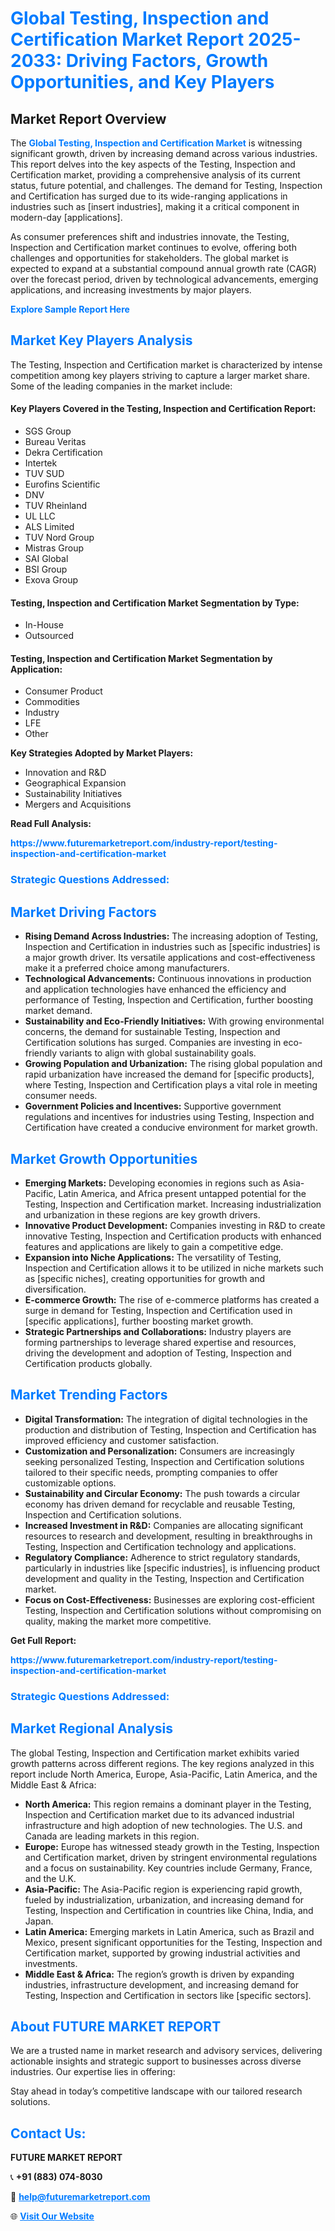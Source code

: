 <h1 style="color: #007BFF;">Global Testing, Inspection and Certification Market Report 2025-2033: Driving Factors, Growth Opportunities, and Key Players</h1>

<section id="overview">
<h2>Market Report Overview</h2>
<p>The <a href="https://www.futuremarketreport.com/industry-report/testing-inspection-and-certification-market" style="color: #007BFF; text-decoration: none;"><strong>Global Testing, Inspection and Certification Market</strong></a> is witnessing significant growth, driven by increasing demand across various industries. This report delves into the key aspects of the Testing, Inspection and Certification market, providing a comprehensive analysis of its current status, future potential, and challenges. The demand for Testing, Inspection and Certification has surged due to its wide-ranging applications in industries such as [insert industries], making it a critical component in modern-day [applications].</p>
<p>As consumer preferences shift and industries innovate, the Testing, Inspection and Certification market continues to evolve, offering both challenges and opportunities for stakeholders. The global market is expected to expand at a substantial compound annual growth rate (CAGR) over the forecast period, driven by technological advancements, emerging applications, and increasing investments by major players.</p>
</section>

<section id="overview">
<p><a href="https://www.futuremarketreport.com/request-sample/reportId=42024" style="color: #007BFF; text-decoration: none;"><strong>Explore Sample Report Here</strong></a></p>
</section>

<section id="key-players">
<h2 style="color: #007BFF;">Market Key Players Analysis</h2>
<p>The Testing, Inspection and Certification market is characterized by intense competition among key players striving to capture a larger market share. Some of the leading companies in the market include:</p>
<h4>Key Players Covered in the Testing, Inspection and Certification Report:</h4>
<ul><li>SGS Group</li><li>Bureau Veritas</li><li>Dekra Certification</li><li>Intertek</li><li>TUV SUD</li><li>Eurofins Scientific</li><li>DNV</li><li>TUV Rheinland</li><li>UL LLC</li><li>ALS Limited</li><li>TUV Nord Group</li><li>Mistras Group</li><li>SAI Global</li><li>BSI Group</li><li>Exova Group</li></ul>
<h4>Testing, Inspection and Certification Market Segmentation by Type:</h4>
<ul><li>In-House</li><li>Outsourced</li></ul>

<h4>Testing, Inspection and Certification Market Segmentation by Application:</h4>
<ul><li>Consumer Product</li><li>Commodities</li><li>Industry</li><li>LFE</li><li>Other</li></ul>
<p><strong>Key Strategies Adopted by Market Players:</strong></p>
<ul>
<li>Innovation and R&D</li>
<li>Geographical Expansion</li>
<li>Sustainability Initiatives</li>
<li>Mergers and Acquisitions</li>
</ul>
</section>

<section>
<p><strong>Read Full Analysis: </strong></p><a href="https://www.futuremarketreport.com/industry-report/testing-inspection-and-certification-market" style="color: #007BFF; text-decoration: none;"><strong>https://www.futuremarketreport.com/industry-report/testing-inspection-and-certification-market</strong></a>
<h3 style="color: #007BFF;">Strategic Questions Addressed:</h3>
</section>

<section id="driving-factors">
<h2 style="color: #007BFF;">Market Driving Factors</h2>
<ul>
<li><strong>Rising Demand Across Industries:</strong> The increasing adoption of Testing, Inspection and Certification in industries such as [specific industries] is a major growth driver. Its versatile applications and cost-effectiveness make it a preferred choice among manufacturers.</li>
<li><strong>Technological Advancements:</strong> Continuous innovations in production and application technologies have enhanced the efficiency and performance of Testing, Inspection and Certification, further boosting market demand.</li>
<li><strong>Sustainability and Eco-Friendly Initiatives:</strong> With growing environmental concerns, the demand for sustainable Testing, Inspection and Certification solutions has surged. Companies are investing in eco-friendly variants to align with global sustainability goals.</li>
<li><strong>Growing Population and Urbanization:</strong> The rising global population and rapid urbanization have increased the demand for [specific products], where Testing, Inspection and Certification plays a vital role in meeting consumer needs.</li>
<li><strong>Government Policies and Incentives:</strong> Supportive government regulations and incentives for industries using Testing, Inspection and Certification have created a conducive environment for market growth.</li>
</ul>
</section>

<section id="growth-opportunities">
<h2 style="color: #007BFF;">Market Growth Opportunities</h2>
<ul>
<li><strong>Emerging Markets:</strong> Developing economies in regions such as Asia-Pacific, Latin America, and Africa present untapped potential for the Testing, Inspection and Certification market. Increasing industrialization and urbanization in these regions are key growth drivers.</li>
<li><strong>Innovative Product Development:</strong> Companies investing in R&D to create innovative Testing, Inspection and Certification products with enhanced features and applications are likely to gain a competitive edge.</li>
<li><strong>Expansion into Niche Applications:</strong> The versatility of Testing, Inspection and Certification allows it to be utilized in niche markets such as [specific niches], creating opportunities for growth and diversification.</li>
<li><strong>E-commerce Growth:</strong> The rise of e-commerce platforms has created a surge in demand for Testing, Inspection and Certification used in [specific applications], further boosting market growth.</li>
<li><strong>Strategic Partnerships and Collaborations:</strong> Industry players are forming partnerships to leverage shared expertise and resources, driving the development and adoption of Testing, Inspection and Certification products globally.</li>
</ul>
</section>

<section id="trending-factors">
<h2 style="color: #007BFF;">Market Trending Factors</h2>
<ul>
<li><strong>Digital Transformation:</strong> The integration of digital technologies in the production and distribution of Testing, Inspection and Certification has improved efficiency and customer satisfaction.</li>
<li><strong>Customization and Personalization:</strong> Consumers are increasingly seeking personalized Testing, Inspection and Certification solutions tailored to their specific needs, prompting companies to offer customizable options.</li>
<li><strong>Sustainability and Circular Economy:</strong> The push towards a circular economy has driven demand for recyclable and reusable Testing, Inspection and Certification solutions.</li>
<li><strong>Increased Investment in R&D:</strong> Companies are allocating significant resources to research and development, resulting in breakthroughs in Testing, Inspection and Certification technology and applications.</li>
<li><strong>Regulatory Compliance:</strong> Adherence to strict regulatory standards, particularly in industries like [specific industries], is influencing product development and quality in the Testing, Inspection and Certification market.</li>
<li><strong>Focus on Cost-Effectiveness:</strong> Businesses are exploring cost-efficient Testing, Inspection and Certification solutions without compromising on quality, making the market more competitive.</li>
</ul>
</section>

<section>
<p><strong>Get Full Report: </strong></p><a href="https://www.futuremarketreport.com/industry-report/testing-inspection-and-certification-market" style="color: #007BFF; text-decoration: none;"><strong>https://www.futuremarketreport.com/industry-report/testing-inspection-and-certification-market</strong></a>
<h3 style="color: #007BFF;">Strategic Questions Addressed:</h3>
</section>


<section id="regional-analysis">
<h2 style="color: #007BFF;">Market Regional Analysis</h2>
<p>The global Testing, Inspection and Certification market exhibits varied growth patterns across different regions. The key regions analyzed in this report include North America, Europe, Asia-Pacific, Latin America, and the Middle East & Africa:</p>
<ul>
<li><strong>North America:</strong> This region remains a dominant player in the Testing, Inspection and Certification market due to its advanced industrial infrastructure and high adoption of new technologies. The U.S. and Canada are leading markets in this region.</li>
<li><strong>Europe:</strong> Europe has witnessed steady growth in the Testing, Inspection and Certification market, driven by stringent environmental regulations and a focus on sustainability. Key countries include Germany, France, and the U.K.</li>
<li><strong>Asia-Pacific:</strong> The Asia-Pacific region is experiencing rapid growth, fueled by industrialization, urbanization, and increasing demand for Testing, Inspection and Certification in countries like China, India, and Japan.</li>
<li><strong>Latin America:</strong> Emerging markets in Latin America, such as Brazil and Mexico, present significant opportunities for the Testing, Inspection and Certification market, supported by growing industrial activities and investments.</li>
<li><strong>Middle East & Africa:</strong> The region’s growth is driven by expanding industries, infrastructure development, and increasing demand for Testing, Inspection and Certification in sectors like [specific sectors].</li>
</ul>
</section>

<footer>
<h2 style="color: #007BFF;">About FUTURE MARKET REPORT</h2>
<p>We are a trusted name in market research and advisory services, delivering actionable insights and strategic support to businesses across diverse industries. Our expertise lies in offering:</p>

<p>Stay ahead in today’s competitive landscape with our tailored research solutions.</p>

<h2 style="color: #007BFF;">Contact Us:</h2>
<p><strong>FUTURE MARKET REPORT</strong></p>
<p>📞 <strong>+91 (883) 074-8030</strong></p>
<p>📧 <strong><a href="mailto:help@futuremarketreport.com" style="color: #007BFF;">help@futuremarketreport.com</a></strong></p>
<p>🌐 <strong><a href="https://www.futuremarketreport.com/" style="color: #007BFF;">Visit Our Website</a></strong></p>
</footer>